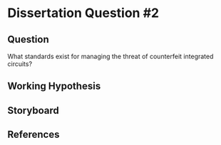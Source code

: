 # Dissertation Question #2

## Question
What standards exist for managing the threat of counterfeit integrated circuits?

## Working Hypothesis

## Storyboard

## References

